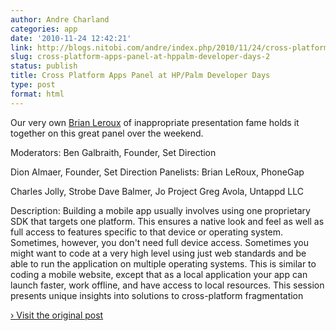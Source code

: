 ```yaml
---
author: Andre Charland
categories: app
date: '2010-11-24 12:42:21'
link: http://blogs.nitobi.com/andre/index.php/2010/11/24/cross-platform-apps-panel-at-hppalm-developer-days/
slug: cross-platform-apps-panel-at-hppalm-developer-days-2
status: publish
title: Cross Platform Apps Panel at HP/Palm Developer Days
type: post
format: html
---
```


Our very own [Brian Leroux](http://twitter.com/brianleroux) of inappropriate presentation fame holds it together on this great panel over the weekend.

Moderators: Ben Galbraith, Founder, Set Direction

Dion Almaer, Founder, Set Direction Panelists: Brian LeRoux, PhoneGap

Charles Jolly, Strobe Dave Balmer, Jo Project Greg Avola, Untappd LLC

Description: Building a mobile app usually involves using one proprietary SDK that targets one platform. This ensures a native look and feel as well as full access to features specific to that device or operating system. Sometimes, however, you don't need full device access. Sometimes you might want to code at a very high level using just web standards and be able to run the application on multiple operating systems. This is similar to coding a mobile website, except that as a local application your app can launch faster, work offline, and have access to local resources. This session presents unique insights into solutions to cross-platform fragmentation

[› Visit the original post](http://blogs.nitobi.com/andre/index.php/2010/11/24/cross-platform-apps-panel-at-hppalm-developer-days/)

